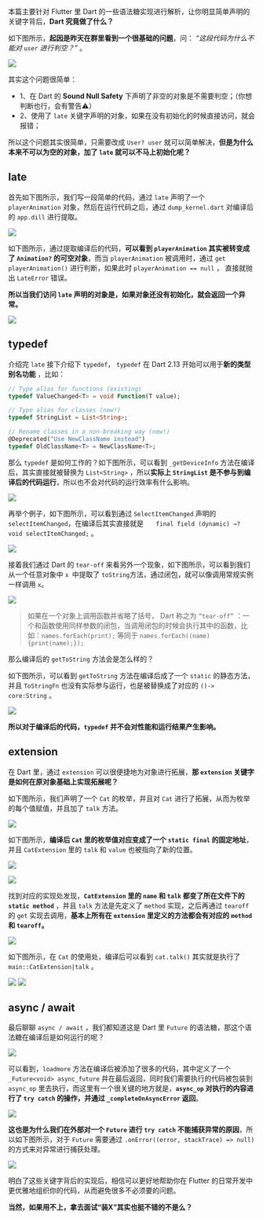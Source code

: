 本篇主要针对 Flutter 里 Dart 的一些语法糖实现进行解析，让你明显简单声明的关键字背后，**Dart 究竟做了什么？**

如下图所示，**起因是昨天在群里看到一个很基础的问题**，问： *“这段代码为什么不能对 `user` 进行判空？”* 。


![](http://img.cdn.guoshuyu.cn/20211223_Flutter-SU/image1)

其实这个问题很简单：

- 1、在 Dart 的 **Sound Null Safety** 下声明了非空的对象是不需要判空；（你想判断也行，会有警告⚠️）
- 2、使用了 `late` 关键字声明的对象，如果在没有初始化的时候直接访问，就会报错；


所以这个问题其实很简单，只需要改成 `User? user` 就可以简单解决，**但是为什么本来不可以为空的对象，加了  `late`  就可以不马上初始化呢？**


## late

首先如下图所示，我们写一段简单的代码，通过 `late` 声明了一个 `playerAnimation` 对象，然后在运行代码之后，通过 `dump_kernel.dart` 对编译后的 `app.dill` 进行提取。


![](http://img.cdn.guoshuyu.cn/20211223_Flutter-SU/image2)


如下图所示，通过提取编译后的代码，**可以看到 `playerAnimation` 其实被转变成了 `Animation?` 的可空对象**，而当 `playerAnimation` 被调用时，通过 `get playerAnimation()` 进行判断，如果此时  `playerAnimation == null` ， 直接就抛出 `LateError` 错误。

**所以当我们访问 `late` 声明的对象是，如果对象还没有初始化，就会返回一个异常。**


![](http://img.cdn.guoshuyu.cn/20211223_Flutter-SU/image3)


## typedef

介绍完 `late` 接下介绍下 `typedef`，  `typedef` 在 Dart 2.13 开始可以用于**新的类型别名功能** ，比如：


```dart
// Type alias for functions (existing)
typedef ValueChanged<T> = void Function(T value);

// Type alias for classes (new!)
typedef StringList = List<String>;

// Rename classes in a non-breaking way (new!)
@Deprecated("Use NewClassName instead")
typedef OldClassName<T> = NewClassName<T>;

```

那么 `typedef` 是如何工作的？如下图所示，可以看到 `_getDeviceInfo` 方法在编译后，其实直接就被替换为 `List<String>` ，所以**实际上 `StringList` 是不参与到编译后的代码运行**，所以也不会对代码的运行效率有什么影响。


![](http://img.cdn.guoshuyu.cn/20211223_Flutter-SU/image4)

再举个例子，如下图所示，可以看到通过 `SelectItemChanged` 声明的 `selectItemChanged`，在编译后其实直接就是 `   final field (dynamic) →? void selectItemChanged;` 。


![](http://img.cdn.guoshuyu.cn/20211223_Flutter-SU/image5)


接着我们通过 Dart 的 `tear-off` 来看另外一个现象，如下图所示，可以看到我们从一个任意对象中 `x `中提取了 `toString`方法，通过闭包，就可以像调用常规实例一样调用 `x`。

![](http://img.cdn.guoshuyu.cn/20211223_Flutter-SU/image6)

> 如果在一个对象上调用函数并省略了括号， Dart 称之为 `”tear-off”` ：一个和函数使用同样参数的闭包，当调用闭包的时候会执行其中的函数，比如：`names.forEach(print);` 等同于 `names.forEach((name){print(name);});`

那么编译后的 `getToString` 方法会是怎么样的？

如下图所示，可以看到 `getToString` 方法在编译后成了一个 `static` 的静态方法，并且 `ToStringFn` 也没有实际参与运行，也是被替换成了对应的 `()-> core:String` 。


![](http://img.cdn.guoshuyu.cn/20211223_Flutter-SU/image7)


**所以对于编译后的代码，`typedef` 并不会对性能和运行结果产生影响。**


## extension

在 Dart 里，通过 `extension` 可以很便捷地为对象进行拓展，**那 `extension` 关键字是如何在原对象基础上实现拓展呢？**


如下图所示，我们声明了一个 `Cat` 的枚举，并且对 `Cat` 进行了拓展，从而为枚举的每个值赋值，并且加了 `talk` 方法。


![](http://img.cdn.guoshuyu.cn/20211223_Flutter-SU/image8)



如下图所示，**编译后 `Cat` 里的枚举值对应变成了一个 `static final` 的固定地址**，并且 `CatExtension` 里的 `talk` 和 `value` 也被指向了新的位置。 


![](http://img.cdn.guoshuyu.cn/20211223_Flutter-SU/image9)

![](http://img.cdn.guoshuyu.cn/20211223_Flutter-SU/image10)

找到对应的实现处发现，**`CatExtension` 里的 `name` 和 `talk` 都变了所在文件下的 `static method`** ，并且 `talk` 方法是先定义了 `method` 实现，之后再通过 `tearoff` 的 `get` 实现去调用，**基本上所有在 `extension` 里定义的方法都会有对应的  `method` 和 `tearoff`。**

![](http://img.cdn.guoshuyu.cn/20211223_Flutter-SU/image11)

如下图所示，在 `Cat` 的使用处，编译后可以看到  `cat.talk()` 其实就是执行了 `main::CatExtension|talk` 。


![](http://img.cdn.guoshuyu.cn/20211223_Flutter-SU/image12)
![](http://img.cdn.guoshuyu.cn/20211223_Flutter-SU/image13)


## async / await

最后聊聊  `async / await` ，我们都知道这是 Dart 里 `Future` 的语法糖，那这个语法糖在编译后是如何运行的呢？

![](http://img.cdn.guoshuyu.cn/20211223_Flutter-SU/image14)


可以看到，`loadmore` 方法在编译后被添加了很多的代码，其中定义了一个 `_Future<void> async_future` 并在最后返回，同时我们需要执行的代码被包装到 `async_op` 里去执行，而这里有一个很关键的地方就是，**`async_op` 对执行的内容进行了 `try catch` 的操作，并通过 `_completeOnAsyncError` 返回**。


![](http://img.cdn.guoshuyu.cn/20211223_Flutter-SU/image15)

**这也是为什么我们在外部对一个 `Future` 进行 `try catch` 不能捕获异常的原因**，所以如下图所示，对于  `Future` 需要通过 `.onError((error, stackTrace) => null)` 的方式来对异常进行捕获处理。

![](http://img.cdn.guoshuyu.cn/20211223_Flutter-SU/image16)

明白了这些关键字背后的实现后，相信可以更好地帮助你在 Flutter 的日常开发中更优雅地组织你的代码，从而避免很多不必须要的问题。

**当然，如果用不上，拿去面试“装X”其实也挺不错的不是么？**